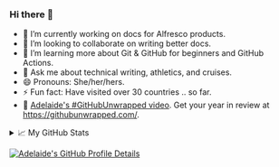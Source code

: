 ### Hi there :wave:

- 🔭 I’m currently working on docs for Alfresco products.
- 👯 I’m looking to collaborate on writing better docs.
- 🌱 I’m learning more about Git & GitHub for beginners and GitHub Actions.
- 💬 Ask me about technical writing, athletics, and cruises.
- 😄 Pronouns: She/her/hers.
- ⚡ Fun fact: Have visited over 30 countries .. so far.
- 👀 [Adelaide's #GitHubUnwrapped video](https://githubunwrapped.com/anxumalo). Get your year in review at https://githubunwrapped.com/.


<details>
  <summary>📈 My GitHub Stats</summary>

  <br />*Still playing around with the stats layouts*

  <!-- Using HTML to resize images -->
  <div>
    <a href="https://github.com/vn7n24fzkq/github-profile-summary-cards"><img height="200" align="center" src="http://github-profile-summary-cards.vercel.app/api/cards/stats?username=anxumalo&hide=stars,issues&theme=highcontrast" alt="Adelaide's GitHub Profile Summary Card" /> 
    <a href="https://github.com/anuraghazra/github-readme-stats"><img height="200" align="center" src="https://github-readme-stats.vercel.app/api?username=anxumalo&count_private=true&show_icons=true&include_all_commits=true&theme=highcontrast" alt="Adelaide's GitHub Stats" />
     <br/><br/>
     <a href="https://github.com/ryo-ma/github-profile-trophy"><img src="https://github-profile-trophy.vercel.app/?username=anxumalo&row=2&column=6&theme=flat&no-bg=true&margin-w=15&margin-h=15&rank=SSS,SS,S,AAA,AA,A,B,C,SECRET" alt="Adelaide's GitHub Trophies" /> 
     <!--
      <a href="https://git.io/streak-stats"><img height="200" align="center" src="https://streak-stats.demolab.com?user=anxumalo&theme=highcontrast" alt="Adelaide's GitHub Streak" />
      -->
     <br/>
  </div>
  
  <!--FIXME: GitHub Streak image not working
  [![Adelaide's GitHub Streak](https://streak-stats.demolab.com?user=anxumalo&theme=highcontrast)](https://git.io/streak-stats) 
  [![GitHub Streak](http://github-readme-streak-stats.herokuapp.com?user=anxumalo&theme=swift)](https://git.io/streak-stats)-->
       
</details>

![Adelaide's GitHub Profile Details](http://github-profile-summary-cards.vercel.app/api/cards/profile-details?username=anxumalo&theme=highcontrast)


<!--
**anxumalo/anxumalo** is a ✨ _special_ ✨ repository because its `README.md` (this file) appears on your GitHub profile.

Here are some ideas to get you started:

- 🔭 I’m currently working on ...
- 🌱 I’m currently learning ...
- 👯 I’m looking to collaborate on ...
- 🤔 I’m looking for help with ...
- 💬 Ask me about ...
- 📫 How to reach me: ...
- 😄 Pronouns: ...
- ⚡ Fun fact: ...

> [!NOTE]
> This is an example of a **note**.

> [!TIP]
> This is an example of a **tip**.

> [!WARNING]
> This is an example of a **warning**.

> [!CAUTION]
> This is an example of a **caution**.

> [!IMPORTANT]
> This is an example of an **important note**.

[![GitHub Streak](http://github-readme-streak-stats.herokuapp.com?user=anxumalo&theme=swift)](https://git.io/streak-stats)
[![GitHub Streak](https://streak-stats.demolab.com?user=anxumalo&theme=highcontrast)](https://git.io/streak-stats)
[![GitHub Streak](https://streak-stats.demolab.com/?user=anxumalo)](https://git.io/streak-stats)
---
[![Anurag's GitHub Stats](https://github-readme-stats.vercel.app/api?username=anxumalo&count_private=true&show_icons=true&layout=default&theme=swift)](https://github.com/anuraghazra/github-readme-stats)
---
[![Top Langs](https://github-readme-stats.vercel.app/api/top-langs/?username=anxumalo&layout=default&theme=swift)](https://github.com/anuraghazra/github-readme-stats)
![Most Commit Langs Langs](http://github-profile-summary-cards.vercel.app/api/cards/most-commit-language?username=anxumalo&theme=highcontrast)
---
![Profile Details](http://github-profile-summary-cards.vercel.app/api/cards/profile-details?username=anxumalo&theme=highcontrast)
---
![Profile Stats](http://github-profile-summary-cards.vercel.app/api/cards/stats?username=anxumalo&theme=highcontrast)
---
[![Anurag's GitHub Stats](https://github-readme-stats.vercel.app/api?username=anxumalo&count_private=true&show_icons=true&layout=default&theme=highcontrast)](https://github.com/anuraghazra/github-readme-stats)
-->
  
  <!-- HTML alternatives with resized images
  <div>
    <a href="https://github.com/vn7n24fzkq/github-profile-summary-cards"><img height="200" align="center" src="http://github-profile-summary-cards.vercel.app/api/cards/stats?username=anxumalo&hide=stars,issues&theme=highcontrast" alt="Adelaide's GitHub Profile Summary Card" /> 
    <a href="https://github.com/anuraghazra/github-readme-stats"><img height="200" align="center" src="https://github-readme-stats.vercel.app/api?username=anxumalo&count_private=true&show_icons=true&include_all_commits=true&theme=highcontrast" alt="Adelaide's GitHub Stats" />
     <br/>
     <a href="https://git.io/streak-stats"><img height="200" align="center" src="https://streak-stats.demolab.com?user=anxumalo&theme=highcontrast" alt="Adelaide's GitHub Streak" />
     <br/>
     <a href="https://github.com/vn7n24fzkq/github-profile-summary-cards"><img height="200" align="center" src="http://github-profile-summary-cards.vercel.app/api/cards/profile-details?username=anxumalo&theme=highcontrast" alt="Adelaide's GitHub Profile Details" />
  </div>
  -->
  
